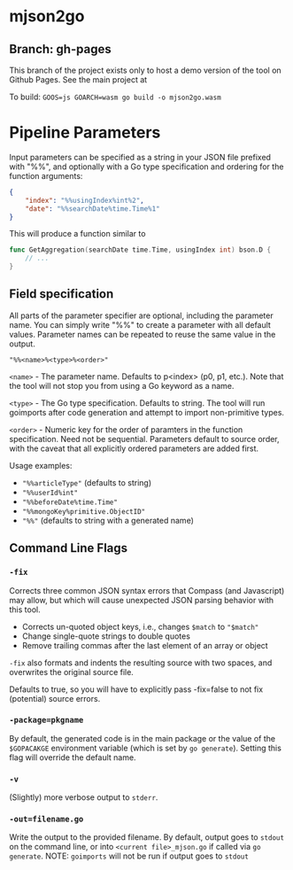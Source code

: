 # mjson2go

## Branch: gh-pages

This branch of the project exists only to host a demo version of the tool on Github Pages. See the main project at 

To build: `GOOS=js GOARCH=wasm go build -o mjson2go.wasm`

# Pipeline Parameters

Input parameters can be specified as a string in your JSON file prefixed with "%%", and optionally with a Go type specification and ordering for the function arguments: 
```json
{
    "index": "%%usingIndex%int%2",
    "date": "%%searchDate%time.Time%1"
}
```

This will produce a function similar to 
```go
func GetAggregation(searchDate time.Time, usingIndex int) bson.D {
    // ... 
}
```

## Field specification
All parts of the parameter specifier are optional, including the parameter name. You can simply write "%%" to create a parameter with all default values. Parameter names can be repeated to reuse the same value in the output.

`"%%<name>%<type>%<order>"`

`<name>` - The parameter name. Defaults to p\<index\> (p0, p1, etc.). Note that the tool will not stop you from using a Go keyword as a name.

`<type>` - The Go type specification. Defaults to string. The tool will run goimports after code generation and attempt to import non-primitive types.

`<order>` - Numeric key for the order of paramters in the function specification. Need not be sequential. Parameters default to source order, with the caveat that all explicitly ordered parameters are added first.

Usage examples: 

- `"%%articleType"` (defaults to string)
- `"%%userId%int"`
- `"%%beforeDate%time.Time"`
- `"%%mongoKey%primitive.ObjectID"`
- `"%%"` (defaults to string with a generated name)

## Command Line Flags

### `-fix`
Corrects three common JSON syntax errors that Compass (and Javascript) may allow, but which will cause unexpected JSON parsing behavior with this tool. 

* Corrects un-quoted object keys, i.e., changes `$match` to `"$match"`
* Change single-quote strings to double quotes
* Remove trailing commas after the last element of an array or object

`-fix` also formats and indents the resulting source with two spaces, and overwrites the original source file.

Defaults to true, so you will have to explicitly pass -fix=false to not fix (potential) source errors.

### `-package=pkgname`
By default, the generated code is in the main package or the value of the `$GOPACAKGE` environment variable (which is set by `go generate`). Setting this flag will override the default name.

### `-v`
(Slightly) more verbose output to `stderr`.

### `-out=filename.go`
Write the output to the provided filename. By default, output goes to `stdout` on the command line, or into 
`<current file>_mjson.go` if called via `go generate`. NOTE: `goimports` will not be run if output goes to 
`stdout`
